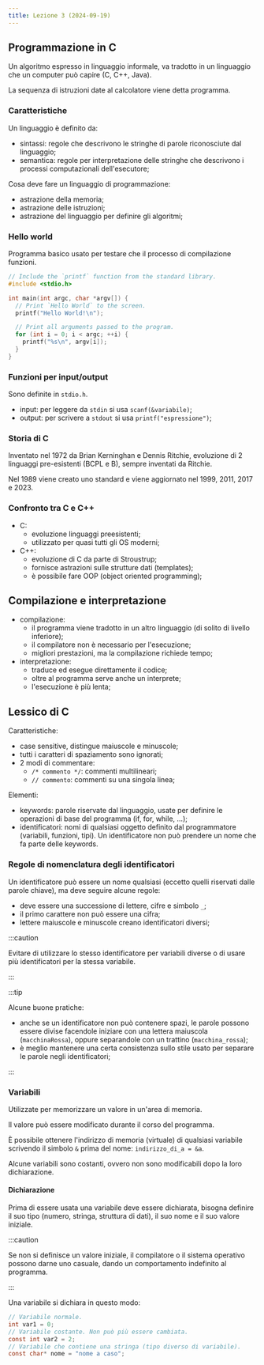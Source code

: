 ```yaml
---
title: Lezione 3 (2024-09-19)
---
```


## Programmazione in C

Un algoritmo espresso in linguaggio informale, va tradotto in un linguaggio che
un computer può capire (C, C++, Java).

La sequenza di istruzioni date al calcolatore viene detta programma.

### Caratteristiche

Un linguaggio è definito da:

- sintassi: regole che descrivono le stringhe di parole riconosciute dal
  linguaggio;
- semantica: regole per interpretazione delle stringhe che descrivono i processi
  computazionali dell'esecutore;

Cosa deve fare un linguaggio di programmazione:

- astrazione della memoria;
- astrazione delle istruzioni;
- astrazione del linguaggio per definire gli algoritmi;

### Hello world

Programma basico usato per testare che il processo di compilazione funzioni.

```c
// Include the `printf` function from the standard library.
#include <stdio.h>

int main(int argc, char *argv[]) {
  // Print `Hello World` to the screen.
  printf("Hello World!\n");

  // Print all arguments passed to the program.
  for (int i = 0; i < argc; ++i) {
    printf("%s\n", argv[i]);
  }
}
```

### Funzioni per input/output

Sono definite in `stdio.h`.

- input: per leggere da `stdin` si usa `scanf(&variabile)`;
- output: per scrivere a `stdout` si usa `printf("espressione")`;

### Storia di C

Inventato nel 1972 da Brian Kerninghan e Dennis Ritchie, evoluzione di 2
linguaggi pre-esistenti (BCPL e B), sempre inventati da Ritchie.

Nel 1989 viene creato uno standard e viene aggiornato nel 1999, 2011, 2017
e 2023.

### Confronto tra C e C++

- C:
  - evoluzione linguaggi preesistenti;
  - utilizzato per quasi tutti gli OS moderni;
- C++:
  - evoluzione di C da parte di Stroustrup;
  - fornisce astrazioni sulle strutture dati (templates);
  - è possibile fare OOP (object oriented programming);

## Compilazione e interpretazione

- compilazione:
  - il programma viene tradotto in un altro linguaggio (di solito di livello
    inferiore);
  - il compilatore non è necessario per l'esecuzione;
  - migliori prestazioni, ma la compilazione richiede tempo;
- interpretazione:
  - traduce ed esegue direttamente il codice;
  - oltre al programma serve anche un interprete;
  - l'esecuzione è più lenta;

## Lessico di C

Caratteristiche:

- case sensitive, distingue maiuscole e minuscole;
- tutti i caratteri di spaziamento sono ignorati;
- 2 modi di commentare:
  - `/* commento */`: commenti multilineari;
  - `// commento`: commenti su una singola linea;

Elementi:

- keywords: parole riservate dal linguaggio, usate per definire le operazioni di
  base del programma (if, for, while, ...);
- identificatori: nomi di qualsiasi oggetto definito dal programmatore
  (variabili, funzioni, tipi). Un identificatore non può prendere un nome che fa
  parte delle keywords.

### Regole di nomenclatura degli identificatori

Un identificatore può essere un nome qualsiasi (eccetto quelli riservati dalle
parole chiave), ma deve seguire alcune regole:

- deve essere una successione di lettere, cifre e simbolo `_`;
- il primo carattere non può essere una cifra;
- lettere maiuscole e minuscole creano identificatori diversi;

:::caution

Evitare di utilizzare lo stesso identificatore per variabili diverse o di usare
più identificatori per la stessa variabile.

:::

:::tip

Alcune buone pratiche:

- anche se un identificatore non può contenere spazi, le parole possono essere
  divise facendole iniziare con una lettera maiuscola (`macchinaRossa`), oppure
  separandole con un trattino (`macchina_rossa`);
- è meglio mantenere una certa consistenza sullo stile usato per separare le
  parole negli identificatori;

:::

### Variabili

Utilizzate per memorizzare un valore in un'area di memoria.

Il valore può essere modificato durante il corso del programma.

È possibile ottenere l'indirizzo di memoria (virtuale) di qualsiasi variabile
scrivendo il simbolo `&` prima del nome: `indirizzo_di_a = &a`.

Alcune variabili sono costanti, ovvero non sono modificabili dopo la loro
dichiarazione.

#### Dichiarazione

Prima di essere usata una variabile deve essere dichiarata, bisogna definire il
suo tipo (numero, stringa, struttura di dati), il suo nome e il suo valore
iniziale.

:::caution

Se non si definisce un valore iniziale, il compilatore o il sistema operativo
possono darne uno casuale, dando un comportamento indefinito al programma.

:::

Una variabile si dichiara in questo modo:

```c
// Variabile normale.
int var1 = 0;
// Variabile costante. Non può più essere cambiata.
const int var2 = 2;
// Variabile che contiene una stringa (tipo diverso di variabile).
const char* nome = "nome a caso";
```
